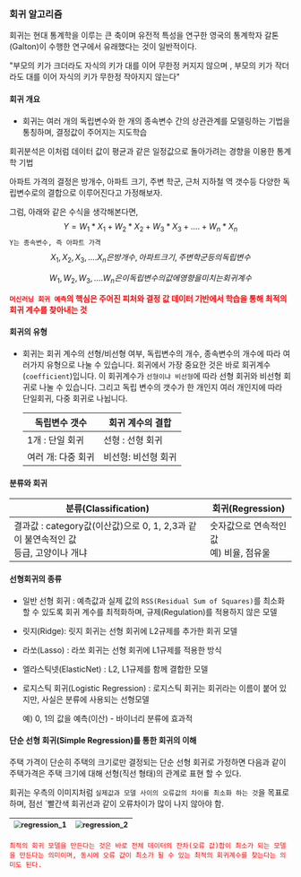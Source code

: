 ### 회귀 알고리즘

회귀는 현대 통계학을 이루는 큰 축이며 유전적 특성을 연구한 영국의 통계학자 갈톤(Galton)이 수행한 연구에서 유래했다는 것이 일반적이다.

"부모의 키가 크더라도 자식의 키가 대를 이어 무한정 커지지 않으며 , 부모의 키가 작더라도 대를 이어 자식의 키가 무한정 작아지지 않는다"

#### 회귀 개요

* 회귀는 여러 개의 독립변수와 한 개의 종속변수 간의 상관관계를 모델링하는 기법을 통칭하며, 결정값이 주어지는 지도학습

회귀분석은 이처럼 데이터 값이 평균과 같은 일정값으로 돌아가려는 경향을 이용한 통계학 기법

아파트 가격의 결정은 방개수, 아파트 크기, 주변 학군, 근처 지하철 역 갯수등 다양한 독립변수로의 결합으로 이루어진다고 가정해보자.

그럼, 아래와 같은 수식을 생각해본다면,
$$
Y = W_1 * X_1 + W_2 * X_2 + W_3 * X_3 + .... + W_n * X_n
$$
`Y는 종속변수, 즉 아파트 가격`
$$
X_1, X_2, X_3, ....X_n 은 방 개수, 아파트 크기, 주변학군등의 독립변수
$$

$$
W_1, W_2, W_3, ....W_n은 이 독립변수의 값에 영향을 미치는 회귀계수
$$

<span style="color:red"><b>`머신러닝 회귀 예측`의 핵심은 주어진 피처와 결정 값 데이터 기반에서 학습을 통해 최적의 회귀 계수를 찾아내는 것</b></span>

#### 회귀의 유형

* 회귀는 회귀 계수의 선형/비선형 여부, 독립변수의 개수, 종속변수의 개수에 따라 여러가지 유형으로 나눌 수 있습니다. 회귀에서 가장 중요한 것은 바로 회귀계수(`coefficient`)입니다. 이 회귀계수가 `선형이냐 비선형`에 따라 선형 회귀와 비선형 회귀로 나눌 수 있습니다. 그리고 독립 변수의 갯수가 한 개인지 여러 개인지에 따라 단일회귀, 다중 회귀로 나뉩니다.

  | 독립변수 갯수      | 회귀 계수의 결합    |
  | ------------------ | ------------------- |
  | 1개 : 단일 회귀    | 선형 : 선형 회귀    |
  | 여러 개: 다중 회귀 | 비선형: 비선형 회귀 |

#### 분류와 회귀

| 분류(Classification)                                         | 회귀(Regression)                             |
| ------------------------------------------------------------ | -------------------------------------------- |
| 결과값 : category값(이산값)으로 0, 1, 2,3과 같이 불연속적인 값<br />등급, 고양이나 개냐 | 숫자값으로 연속적인 값<br />예) 비율, 점유울 |

#### 선형회귀의 종류

* 일반 선형 회귀 : 예측값과 실제 값의 `RSS(Residual Sum of Squares)`를 최소화 할 수 있도록 회귀 계수를 최적화하며, 규제(Regulation)를 적용하지 않은 모델

* 릿지(Ridge): 릿지 회귀는 선형 회귀에 L2규제를 추가한 회귀 모델

* 라쏘(Lasso) : 라쏘 회귀는 선형 회귀에 L1규제를 적용한 방식

* 엘라스틱넷(ElasticNet) : L2, L1규제를 함께 결합한 모델

* 로지스틱 회귀(Logistic Regression) : 로지스틱 회귀는 회귀라는 이름이 붙어 있지만, 사실은 분류에 사용되는 선형모델

  예) 0, 1의 값을 예측(이산) - 바이너리 분류에 효과적

  

#### 단순 선형 회귀(Simple Regression)를 통한 회귀의 이해

주택 가격이 단순히 주택의 크기로만 결정되는 단순 선형 회귀로 가정하면 다음과 같이 주택가격은 주택 크기에 대해 선형(직선 형태)의 관계로 표현 할 수 있다.

회귀는 우측의 이미지처럼 `실제값과 모델 사이의 오류값의 차이를 최소화 하는 것`을 목표로 하며, 점선 `빨간색 회귀선과 같이 오류차이가 많이 나지 않아야 함.

| <img src="https://user-images.githubusercontent.com/70785000/122632039-07c30980-d10b-11eb-950c-e0106cba710a.PNG" alt="regression_1" style="zoom:80%;" /> | <img src="https://user-images.githubusercontent.com/70785000/122632286-d0edf300-d10c-11eb-853d-5805356da673.PNG" alt="regression_2" style="zoom:80%;" /> |
| ------------------------------------------------------------ | ------------------------------------------------------------ |

<span style="color:red">`최적의 회귀 모델을 만든다는 것은 바로 전체 데이터의 잔차(오류 값)합이 최소가 되는 모델을 만든다는 의미이며, 동시에 오류 값이 최소가 될 수 있는 최적의 회귀계수를 찾는다는 의미도 된다.`</span>

